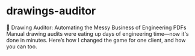 # drawings-auditor
📝 Drawing Auditor: Automating the Messy Business of Engineering PDFs  Manual drawing audits were eating up days of engineering time—now it's done in minutes. Here’s how I changed the game for one client, and how you can too.
